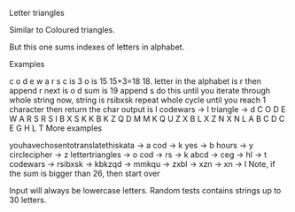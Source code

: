 Letter triangles

Similar to Coloured triangles.

But this one sums indexes of letters in alphabet.

Examples

c o d e w a r s
c is 3
o is 15
15+3=18
18. letter in the alphabet is r
then append r
next is o d
sum is 19
append s
do this until you iterate through whole string
now, string is rsibxsk
repeat whole cycle until you reach 1 character
then return the char
output is l
codewars -> l
triangle -> d
C O D E W A R S
 R S I B X S K
  K B K Z Q D
   M M K Q U
    Z X B L
     X Z N
      X N
       L
A B C D
 C E G
  H L
   T
More examples

youhavechosentotranslatethiskata -> a
cod -> k
yes -> b
hours -> y
circlecipher -> z
lettertriangles -> o
cod -> rs -> k
abcd -> ceg -> hl -> t
codewars -> rsibxsk -> kbkzqd -> mmkqu -> zxbl -> xzn -> xn -> l
Note, if the sum is bigger than 26, then start over

Input will always be lowercase letters. Random tests contains strings up to 30 letters.

